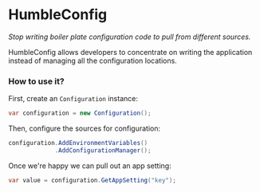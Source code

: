 # HumbleConfig

*Stop writing boiler plate configuration code to pull from different sources.*

HumbleConfig allows developers to concentrate on writing the application instead of managing all the configuration locations.

### How to use it?
First, create an `Configuration` instance:
```csharp
var configuration = new Configuration();
```
Then, configure the sources for configuration:
```csharp
configuration.AddEnvironmentVariables()
             .AddConfigurationManager();
```
Once we're happy we can pull out an app setting:
```csharp
var value = configuration.GetAppSetting("key");
```